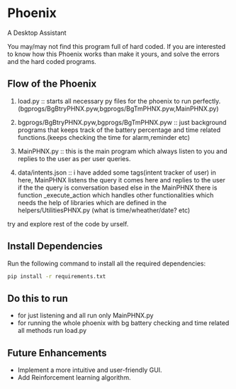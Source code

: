 # Phoenix

A Desktop Assistant

You may/may not find this program full of hard coded. If you are interested to know how this Phoenix works than make it yours, and solve the errors and the hard coded programs.

## Flow of the Phoenix

1. load.py :: starts all necessary py files for the phoenix to run perfectly. (bgprogs/BgBtryPHNX.pyw,bgprogs/BgTmPHNX.pyw,MainPHNX.py)

2. bgprogs/BgBtryPHNX.pyw,bgprogs/BgTmPHNX.pyw :: just background programs that keeps track of the battery percentage and time related functions.(keeps checking the time for alarm,reminder etc)

3. MainPHNX.py :: this is the main program which always listen to you and replies to the user as per user queries.

4. data/intents.json :: i have added some tags(intent tracker of user) in here, MainPHNX listens the query it comes here and replies to the user if the the query is conversation based else in the MainPHNX there is function _execute_action which handles other functionalities which needs the help of libraries which are defined in the helpers/UtilitiesPHNX.py (what is time/wheather/date? etc)

try and explore rest of the code by urself.

## Install Dependencies

Run the following command to install all the required dependencies:

```bash
pip install -r requirements.txt
```
## Do this to run
- for just listening and all run only MainPHNX.py
- for running the whole phoenix with bg battery checking and time related all methods run load.py 

## Future Enhancements

- Implement a more intuitive and user-friendly GUI.
- Add Reinforcement learning algorithm.
